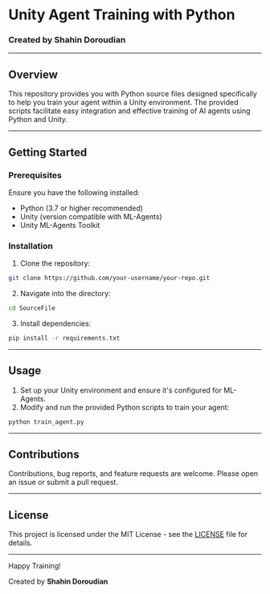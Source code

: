 
# Unity Agent Training with Python

### Created by Shahin Doroudian

---

## Overview
This repository provides you with Python source files designed specifically to help you train your agent within a Unity environment. The provided scripts facilitate easy integration and effective training of AI agents using Python and Unity.

---

## Getting Started

### Prerequisites
Ensure you have the following installed:
- Python (3.7 or higher recommended)
- Unity (version compatible with ML-Agents)
- Unity ML-Agents Toolkit

### Installation
1. Clone the repository:
```bash
git clone https://github.com/your-username/your-repo.git
```

2. Navigate into the directory:
```bash
cd SourceFile
```

3. Install dependencies:
```bash
pip install -r requirements.txt
```

---

## Usage
1. Set up your Unity environment and ensure it's configured for ML-Agents.
2. Modify and run the provided Python scripts to train your agent:

```bash
python train_agent.py
```

---

## Contributions
Contributions, bug reports, and feature requests are welcome. Please open an issue or submit a pull request.

---

## License
This project is licensed under the MIT License - see the [LICENSE](LICENSE) file for details.

---

Happy Training!

Created by **Shahin Doroudian**

